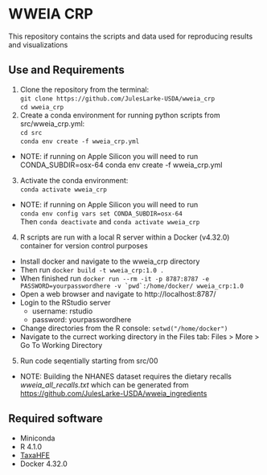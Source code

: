 # WWEIA CRP

This repository contains the scripts and data used for reproducing results and visualizations

## Use and Requirements

1. Clone the repository from the terminal:<br>`git clone https://github.com/JulesLarke-USDA/wweia_crp`<br>`cd wweia_crp`
2. Create a conda environment for running python scripts from src/wweia_crp.yml:<br>`cd src`<br>`conda env create -f wweia_crp.yml`
- NOTE: if running on Apple Silicon you will need to run CONDA_SUBDIR=osx-64 conda env create -f wweia_crp.yml
3. Activate the conda environment:<br> `conda activate wweia_crp`
- NOTE: if running on Apple Silicon you will need to run<br> `conda env config vars set CONDA_SUBDIR=osx-64`<br> Then `conda deactivate` and `conda activate wweia_crp`
4. R scripts are run with a local R server within a Docker (v4.32.0) container for version control purposes <br>
- Install docker and navigate to the wweia_crp directory
- Then run `docker build -t wweia_crp:1.0 .`
- When finished run ``docker run --rm -it -p 8787:8787 -e PASSWORD=yourpasswordhere -v `pwd`:/home/docker/ wweia_crp:1.0``
- Open a web browser and navigate to http://localhost:8787/
- Login to the RStudio server
  * username: rstudio
  * password: yourpasswordhere
- Change directories from the R console: `setwd("/home/docker")`
- Navigate to the currect working directory in the Files tab: Files > More > Go To Working Directory
5.  Run code seqentially starting from src/00
- NOTE: Building the NHANES dataset requires the dietary recalls *wweia_all_recalls.txt* which can be generated from https://github.com/JulesLarke-USDA/wweia_ingredients

## Required software
- Miniconda
- R 4.1.0
- [TaxaHFE](https://github.com/aoliver44/taxaHFE/tree/51-fixes-to-output-files-for-taxahfe-ml)
- Docker 4.32.0
